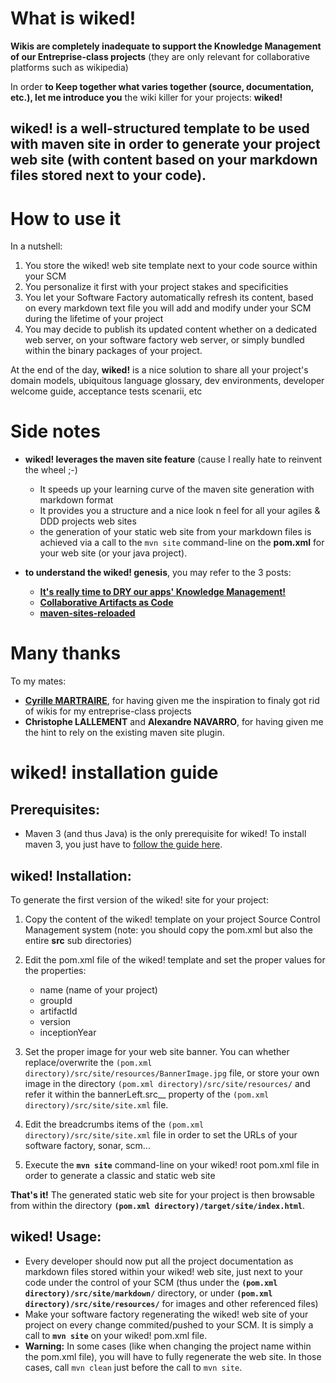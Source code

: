What is wiked!
==============

__Wikis are completely inadequate to support the Knowledge Management of our Entreprise-class projects__ (they are only relevant for collaborative platforms such as wikipedia)

In order __to Keep together what varies together (source, documentation, etc.), let me introduce you__ the wiki killer for your projects: __wiked!__

__wiked! is a well-structured template to be used with maven site in order to generate your project web site (with content based on your markdown files stored next to your code).__
--------------------------------------------------------------------------------------------


How to use it
=============

In a nutshell:

1. You store the wiked! web site template next to your code source within your SCM
2. You personalize it first with your project stakes and specificities
3. You let your Software Factory automatically refresh its content, based on every markdown text file you will add and modify under your SCM during the lifetime of your project
4. You may decide to publish its updated content whether on a dedicated web server, on your software factory web server, or simply bundled within the binary packages of your project. 

At the end of the day, __wiked!__ is a nice solution to share all your project's domain models, ubiquitous language glossary, dev environments, developer welcome guide, acceptance tests scenarii, etc

Side notes
==========

+ __wiked! leverages the maven site feature__ (cause I really hate to reinvent the wheel ;-)
    + It speeds up your learning curve of the maven site generation with markdown format
    + It provides you a structure and a nice look n feel for all your agiles & DDD projects web sites
    + the generation of your static web site from your markdown files is achieved via a call to the `mvn site` command-line on the __pom.xml__ for your web site (or your java project).


+ __to understand the wiked! genesis__, you may refer to the 3 posts:
    + [__It's really time to DRY our apps' Knowledge Management!__](http://tpierrain.blogspot.fr/2012/11/its-really-time-for-us-to-dry-our-apps.html)
    + [__Collaborative Artifacts as Code__](http://cyrille.martraire.com/2012/11/collaborative-artifacts-as-code/)
    + [__maven-sites-reloaded__](http://blog.akquinet.de/2012/04/12/maven-sites-reloaded/)


Many thanks
===========

To my mates:

+ [__Cyrille MARTRAIRE__](http://cyrille.martraire.com/), for having given me the inspiration to finaly got rid of wikis for my entreprise-class projects
+ __Christophe LALLEMENT__ and __Alexandre NAVARRO__, for having given me the hint to rely on the existing maven site plugin.
 


wiked! installation guide
==========================

Prerequisites:
--------------
+ Maven 3 (and thus Java) is the only prerequisite for wiked! To install maven 3, you just have to [follow the guide here](http://maven.apache.org/download.html#Installation).


wiked! Installation:
-------------
To generate the first version of the wiked! site for your project:

1. Copy the content of the wiked! template on your project Source Control Management system (note: you should copy the pom.xml but also the entire __src__ sub directories)
2. Edit the pom.xml file of the wiked! template and set the proper values for the properties:
    + name (name of your project)
    + groupId
    + artifactId
    + version
    + inceptionYear
    
3. Set the proper image for your web site banner. You can whether replace/overwrite the `(pom.xml directory)/src/site/resources/BannerImage.jpg` file, or store your own image in the directory `(pom.xml directory)/src/site/resources/` and refer it within the bannerLeft.src__ property of the `(pom.xml directory)/src/site/site.xml` file.
4. Edit the breadcrumbs items of the `(pom.xml directory)/src/site/site.xml` file in order to set the URLs of your software factory, sonar, scm...
5. Execute the __`mvn site`__ command-line on your wiked! root pom.xml file in order to generate a classic and static web site

__That's it!__ The generated static web site for your project is then browsable from within the directory __`(pom.xml directory)/target/site/index.html`__. 



wiked! Usage:
------
+ Every developer should now put all the project documentation as markdown files stored within your wiked! web site, just next to your code under the control of your SCM (thus under the __`(pom.xml directory)/src/site/markdown/`__ directory, or under __`(pom.xml directory)/src/site/resources/`__ for images and other referenced files)
+ Make your software factory regenerating the wiked! web site of your project on every change commited/pushed to your SCM. It is simply a call to __`mvn site`__ on your wiked! pom.xml file.
+ __Warning:__ In some cases (like when changing the project name within the pom.xml file), you will have to fully regenerate the web site. In those cases, call `mvn clean` just before the call to `mvn site`. 

